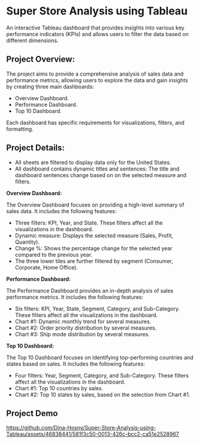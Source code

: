 
# Super Store Analysis using Tableau

An interactive Tableau dashboard that provides insights into various key performance indicators (KPIs) and allows users to filter the data based on different dimensions.

## Project Overview:

The project aims to provide a comprehensive analysis of sales data and performance metrics, allowing users to explore the data and gain insights by creating three main dashboards:
- Overview Dashboard.
- Performance Dashboard.
- Top 10 Dashboard. 

Each dashboard has specific requirements for visualizations, filters, and formatting.

## Project Details:

- All sheets are filtered to display data only for the United States.
- All dashboard contains dynamic titles and sentences: The title and dashboard sentences change based on on the selected measure and filters.

**Overview Dashboard:**

The Overview Dashboard focuses on providing a high-level summary of sales data.
It includes the following features:

- Three filters: KPI, Year, and State. These filters affect all the visualizations in the dashboard.
- Dynamic measure: Displays the selected measure (Sales, Profit, Quantity).
- Change %: Shows the percentage change for the selected year compared to the previous year.
- The three lower tiles are further filtered by segment (Consumer, Corporate, Home Office).

**Performance Dashboard:**

The Performance Dashboard provides an in-depth analysis of sales performance metrics.
It includes the following features:

- Six filters: KPI, Year, State, Segment, Category, and Sub-Category. These filters affect all the visualizations in the dashboard.
- Chart #1: Dynamic monthly trend for several measures.
- Chart #2: Order priority distribution by several measures.
- Chart #3: Ship mode distribution by several measures.

**Top 10 Dashboard:**

The Top 10 Dashboard focuses on identifying top-performing countries and states based on sales. It includes the following features:

- Four filters: Year, Segment, Category, and Sub-Category. These filters affect all the visualizations in the dashboard.
- Chart #1: Top 10 countries by sales.
- Chart #2: Top 10 states by sales, based on the selection from Chart #1.


## Project Demo


https://github.com/Dina-Hosny/Super-Store-Analysis-using-Tableau/assets/46838441/581f3c50-0013-426c-bcc2-ca51e2528967



